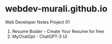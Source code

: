 # webdev-murali.github.io
Web Developer Notes 
Project 01
1) Resume Buider - Create Your Resume for free
2) MyChatGpt - ChatGPT-3 UI

